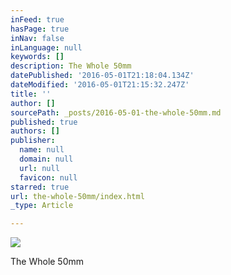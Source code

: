 ```yaml
---
inFeed: true
hasPage: true
inNav: false
inLanguage: null
keywords: []
description: The Whole 50mm
datePublished: '2016-05-01T21:18:04.134Z'
dateModified: '2016-05-01T21:15:32.247Z'
title: ''
author: []
sourcePath: _posts/2016-05-01-the-whole-50mm.md
published: true
authors: []
publisher:
  name: null
  domain: null
  url: null
  favicon: null
starred: true
url: the-whole-50mm/index.html
_type: Article

---
```

![](https://the-grid-user-content.s3-us-west-2.amazonaws.com/7f8e00ce-c9eb-4deb-9365-18da4e7e78d3.png)

The Whole 50mm